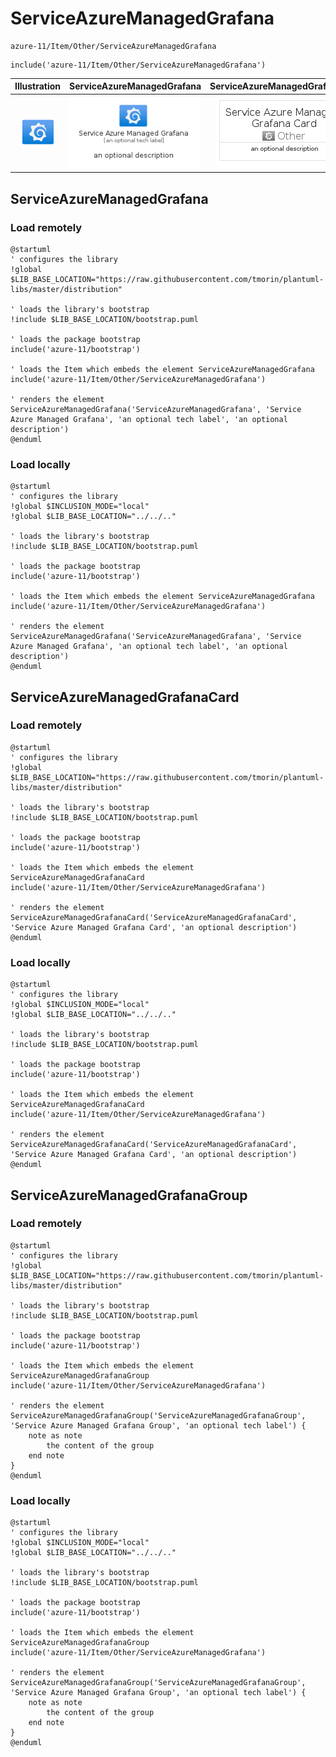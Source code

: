 # ServiceAzureManagedGrafana


```text
azure-11/Item/Other/ServiceAzureManagedGrafana
```

```text
include('azure-11/Item/Other/ServiceAzureManagedGrafana')
```



| Illustration | ServiceAzureManagedGrafana | ServiceAzureManagedGrafanaCard | ServiceAzureManagedGrafanaGroup |
| :---: | :---: | :---: | :---: |
| ![illustration for Illustration](../../../azure-11/Item/Other/ServiceAzureManagedGrafana.png) | ![illustration for ServiceAzureManagedGrafana](../../../azure-11/Item/Other/ServiceAzureManagedGrafana.Local.png) | ![illustration for ServiceAzureManagedGrafanaCard](../../../azure-11/Item/Other/ServiceAzureManagedGrafanaCard.Local.png) | ![illustration for ServiceAzureManagedGrafanaGroup](../../../azure-11/Item/Other/ServiceAzureManagedGrafanaGroup.Local.png) |




## ServiceAzureManagedGrafana

### Load remotely
```plantuml
@startuml
' configures the library
!global $LIB_BASE_LOCATION="https://raw.githubusercontent.com/tmorin/plantuml-libs/master/distribution"

' loads the library's bootstrap
!include $LIB_BASE_LOCATION/bootstrap.puml

' loads the package bootstrap
include('azure-11/bootstrap')

' loads the Item which embeds the element ServiceAzureManagedGrafana
include('azure-11/Item/Other/ServiceAzureManagedGrafana')

' renders the element
ServiceAzureManagedGrafana('ServiceAzureManagedGrafana', 'Service Azure Managed Grafana', 'an optional tech label', 'an optional description')
@enduml
```

### Load locally
```plantuml
@startuml
' configures the library
!global $INCLUSION_MODE="local"
!global $LIB_BASE_LOCATION="../../.."

' loads the library's bootstrap
!include $LIB_BASE_LOCATION/bootstrap.puml

' loads the package bootstrap
include('azure-11/bootstrap')

' loads the Item which embeds the element ServiceAzureManagedGrafana
include('azure-11/Item/Other/ServiceAzureManagedGrafana')

' renders the element
ServiceAzureManagedGrafana('ServiceAzureManagedGrafana', 'Service Azure Managed Grafana', 'an optional tech label', 'an optional description')
@enduml
```

## ServiceAzureManagedGrafanaCard

### Load remotely
```plantuml
@startuml
' configures the library
!global $LIB_BASE_LOCATION="https://raw.githubusercontent.com/tmorin/plantuml-libs/master/distribution"

' loads the library's bootstrap
!include $LIB_BASE_LOCATION/bootstrap.puml

' loads the package bootstrap
include('azure-11/bootstrap')

' loads the Item which embeds the element ServiceAzureManagedGrafanaCard
include('azure-11/Item/Other/ServiceAzureManagedGrafana')

' renders the element
ServiceAzureManagedGrafanaCard('ServiceAzureManagedGrafanaCard', 'Service Azure Managed Grafana Card', 'an optional description')
@enduml
```

### Load locally
```plantuml
@startuml
' configures the library
!global $INCLUSION_MODE="local"
!global $LIB_BASE_LOCATION="../../.."

' loads the library's bootstrap
!include $LIB_BASE_LOCATION/bootstrap.puml

' loads the package bootstrap
include('azure-11/bootstrap')

' loads the Item which embeds the element ServiceAzureManagedGrafanaCard
include('azure-11/Item/Other/ServiceAzureManagedGrafana')

' renders the element
ServiceAzureManagedGrafanaCard('ServiceAzureManagedGrafanaCard', 'Service Azure Managed Grafana Card', 'an optional description')
@enduml
```

## ServiceAzureManagedGrafanaGroup

### Load remotely
```plantuml
@startuml
' configures the library
!global $LIB_BASE_LOCATION="https://raw.githubusercontent.com/tmorin/plantuml-libs/master/distribution"

' loads the library's bootstrap
!include $LIB_BASE_LOCATION/bootstrap.puml

' loads the package bootstrap
include('azure-11/bootstrap')

' loads the Item which embeds the element ServiceAzureManagedGrafanaGroup
include('azure-11/Item/Other/ServiceAzureManagedGrafana')

' renders the element
ServiceAzureManagedGrafanaGroup('ServiceAzureManagedGrafanaGroup', 'Service Azure Managed Grafana Group', 'an optional tech label') {
    note as note
        the content of the group
    end note
}
@enduml
```

### Load locally
```plantuml
@startuml
' configures the library
!global $INCLUSION_MODE="local"
!global $LIB_BASE_LOCATION="../../.."

' loads the library's bootstrap
!include $LIB_BASE_LOCATION/bootstrap.puml

' loads the package bootstrap
include('azure-11/bootstrap')

' loads the Item which embeds the element ServiceAzureManagedGrafanaGroup
include('azure-11/Item/Other/ServiceAzureManagedGrafana')

' renders the element
ServiceAzureManagedGrafanaGroup('ServiceAzureManagedGrafanaGroup', 'Service Azure Managed Grafana Group', 'an optional tech label') {
    note as note
        the content of the group
    end note
}
@enduml
```

